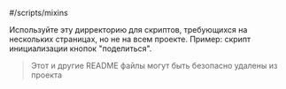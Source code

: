 #/scripts/mixins

Используйте эту дирректорию для скриптов, требующихся на нескольких страницах, но не на всем проекте.
Пример: скрипт инициализации кнопок "поделиться".

> Этот и другие README файлы могут быть безопасно удалены из проекта
